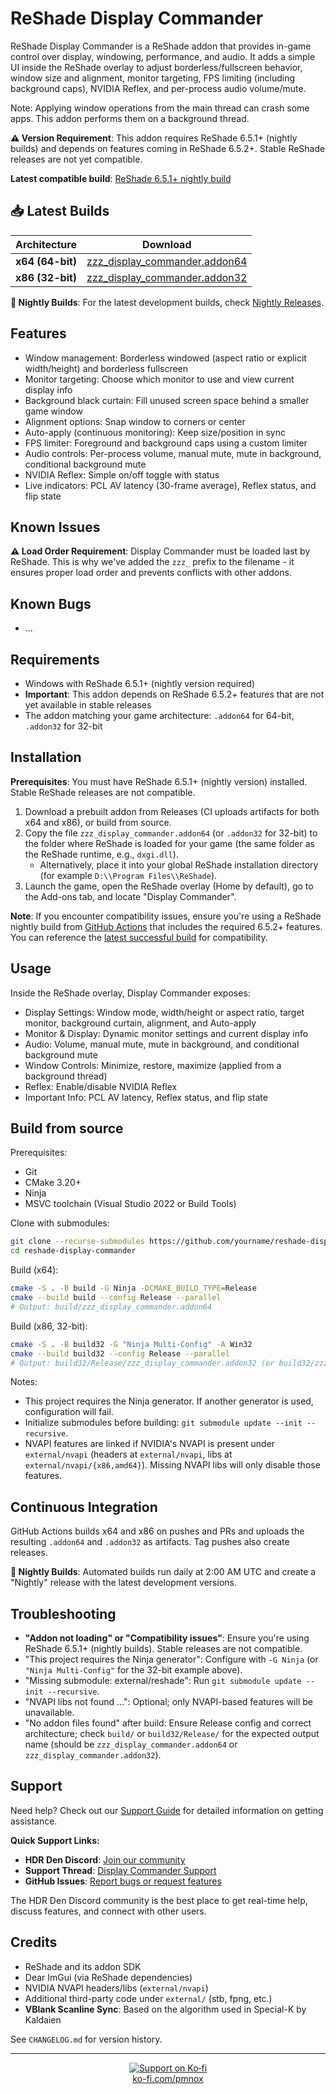 # ReShade Display Commander

ReShade Display Commander is a ReShade addon that provides in-game control over display, windowing, performance, and audio. It adds a simple UI inside the ReShade overlay to adjust borderless/fullscreen behavior, window size and alignment, monitor targeting, FPS limiting (including background caps), NVIDIA Reflex, and per-process audio volume/mute.

Note: Applying window operations from the main thread can crash some apps. This addon performs them on a background thread.

**⚠️ Version Requirement**: This addon requires ReShade 6.5.1+ (nightly builds) and depends on features coming in ReShade 6.5.2+. Stable ReShade releases are not yet compatible.

**Latest compatible build**: [ReShade 6.5.1+ nightly build](https://github.com/crosire/reshade/actions/runs/17221413324)

## 📥 Latest Builds

| Architecture | Download |
|-------------|----------|
| **x64 (64-bit)** | [zzz_display_commander.addon64](../../releases/latest/download/zzz_display_commander.addon64) |
| **x86 (32-bit)** | [zzz_display_commander.addon32](../../releases/latest/download/zzz_display_commander.addon32) |

**🔄 Nightly Builds**: For the latest development builds, check [Nightly Releases](../../releases/tag/nightly).    

## Features

- Window management: Borderless windowed (aspect ratio or explicit width/height) and borderless fullscreen
- Monitor targeting: Choose which monitor to use and view current display info
- Background black curtain: Fill unused screen space behind a smaller game window
- Alignment options: Snap window to corners or center
- Auto-apply (continuous monitoring): Keep size/position in sync
- FPS limiter: Foreground and background caps using a custom limiter
- Audio controls: Per-process volume, manual mute, mute in background, conditional background mute
- NVIDIA Reflex: Simple on/off toggle with status
- Live indicators: PCL AV latency (30-frame average), Reflex status, and flip state

## Known Issues

**⚠️ Load Order Requirement**: Display Commander must be loaded last by ReShade. This is why we've added the `zzz_` prefix to the filename - it ensures proper load order and prevents conflicts with other addons.

## Known Bugs
- ...

## Requirements

- Windows with ReShade 6.5.1+ (nightly version required)
- **Important**: This addon depends on ReShade 6.5.2+ features that are not yet available in stable releases
- The addon matching your game architecture: `.addon64` for 64-bit, `.addon32` for 32-bit

## Installation

**Prerequisites**: You must have ReShade 6.5.1+ (nightly version) installed. Stable ReShade releases are not compatible.

1. Download a prebuilt addon from Releases (CI uploads artifacts for both x64 and x86), or build from source.
2. Copy the file `zzz_display_commander.addon64` (or `.addon32` for 32-bit) to the folder where ReShade is loaded for your game (the same folder as the ReShade runtime, e.g., `dxgi.dll`).
   - Alternatively, place it into your global ReShade installation directory (for example `D:\\Program Files\\ReShade`).
3. Launch the game, open the ReShade overlay (Home by default), go to the Add-ons tab, and locate "Display Commander".

**Note**: If you encounter compatibility issues, ensure you're using a ReShade nightly build from [GitHub Actions](https://github.com/crosire/reshade/actions) that includes the required 6.5.2+ features. You can reference the [latest successful build](https://github.com/crosire/reshade/actions/runs/17221413324) for compatibility.

## Usage

Inside the ReShade overlay, Display Commander exposes:

- Display Settings: Window mode, width/height or aspect ratio, target monitor, background curtain, alignment, and Auto-apply
- Monitor & Display: Dynamic monitor settings and current display info
- Audio: Volume, manual mute, mute in background, and conditional background mute
- Window Controls: Minimize, restore, maximize (applied from a background thread)
- Reflex: Enable/disable NVIDIA Reflex
- Important Info: PCL AV latency, Reflex status, and flip state

## Build from source

Prerequisites:

- Git
- CMake 3.20+
- Ninja
- MSVC toolchain (Visual Studio 2022 or Build Tools)

Clone with submodules:

```bash
git clone --recurse-submodules https://github.com/yourname/reshade-display-commander.git
cd reshade-display-commander
```

Build (x64):

```bash
cmake -S . -B build -G Ninja -DCMAKE_BUILD_TYPE=Release
cmake --build build --config Release --parallel
# Output: build/zzz_display_commander.addon64
```

Build (x86, 32-bit):

```bash
cmake -S . -B build32 -G "Ninja Multi-Config" -A Win32
cmake --build build32 --config Release --parallel
# Output: build32/Release/zzz_display_commander.addon32 (or build32/zzz_display_commander.addon32)
```

Notes:

- This project requires the Ninja generator. If another generator is used, configuration will fail.
- Initialize submodules before building: `git submodule update --init --recursive`.
- NVAPI features are linked if NVIDIA's NVAPI is present under `external/nvapi` (headers at `external/nvapi`, libs at `external/nvapi/{x86,amd64}`). Missing NVAPI libs will only disable those features.

## Continuous Integration

GitHub Actions builds x64 and x86 on pushes and PRs and uploads the resulting `.addon64` and `.addon32` as artifacts. Tag pushes also create releases.

**🔄 Nightly Builds**: Automated builds run daily at 2:00 AM UTC and create a "Nightly" release with the latest development versions.

## Troubleshooting

- **"Addon not loading" or "Compatibility issues"**: Ensure you're using ReShade 6.5.1+ (nightly builds). Stable releases are not compatible.
- "This project requires the Ninja generator": Configure with `-G Ninja` (or `"Ninja Multi-Config"` for the 32-bit example above).
- "Missing submodule: external/reshade": Run `git submodule update --init --recursive`.
- "NVAPI libs not found ...": Optional; only NVAPI-based features will be unavailable.
- "No addon files found" after build: Ensure Release config and correct architecture; check `build/` or `build32/Release/` for the expected output name (should be `zzz_display_commander.addon64` or `zzz_display_commander.addon32`).

## Support

Need help? Check out our [Support Guide](SUPPORT.md) for detailed information on getting assistance.

**Quick Support Links:**
- **HDR Den Discord**: [Join our community](https://discord.com/invite/WJ9YZctPND)
- **Support Thread**: [Display Commander Support](https://discord.com/channels/1161035767917850784/1403983735031857162)
- **GitHub Issues**: [Report bugs or request features](https://github.com/pmnoxx/reshade-display-commander/issues)

The HDR Den Discord community is the best place to get real-time help, discuss features, and connect with other users.

## Credits

- ReShade and its addon SDK
- Dear ImGui (via ReShade dependencies)
- NVIDIA NVAPI headers/libs (`external/nvapi`)
- Additional third-party code under `external/` (stb, fpng, etc.)
- **VBlank Scanline Sync**: Based on the algorithm used in Special-K by Kaldaien

See `CHANGELOG.md` for version history.


---

<p align="center">
  <a href="https://ko-fi.com/pmnox" target="_blank">
    <img src="https://ko-fi.com/img/githubbutton_sm.svg" alt="Support on Ko‑fi" />
  </a>
  <br/>
  <a href="https://ko-fi.com/pmnox">ko-fi.com/pmnox</a>
  
</p>
